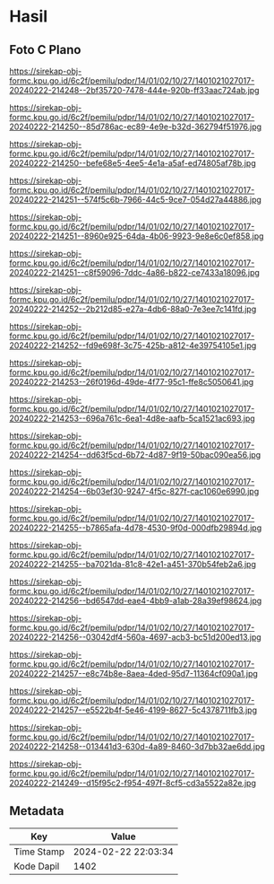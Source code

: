 # Hasil

## Foto C Plano

https://sirekap-obj-formc.kpu.go.id/6c2f/pemilu/pdpr/14/01/02/10/27/1401021027017-20240222-214248--2bf35720-7478-444e-920b-ff33aac724ab.jpg

https://sirekap-obj-formc.kpu.go.id/6c2f/pemilu/pdpr/14/01/02/10/27/1401021027017-20240222-214250--85d786ac-ec89-4e9e-b32d-362794f51976.jpg

https://sirekap-obj-formc.kpu.go.id/6c2f/pemilu/pdpr/14/01/02/10/27/1401021027017-20240222-214250--befe68e5-4ee5-4e1a-a5af-ed74805af78b.jpg

https://sirekap-obj-formc.kpu.go.id/6c2f/pemilu/pdpr/14/01/02/10/27/1401021027017-20240222-214251--574f5c6b-7966-44c5-9ce7-054d27a44886.jpg

https://sirekap-obj-formc.kpu.go.id/6c2f/pemilu/pdpr/14/01/02/10/27/1401021027017-20240222-214251--8960e925-64da-4b06-9923-9e8e6c0ef858.jpg

https://sirekap-obj-formc.kpu.go.id/6c2f/pemilu/pdpr/14/01/02/10/27/1401021027017-20240222-214251--c8f59096-7ddc-4a86-b822-ce7433a18096.jpg

https://sirekap-obj-formc.kpu.go.id/6c2f/pemilu/pdpr/14/01/02/10/27/1401021027017-20240222-214252--2b212d85-e27a-4db6-88a0-7e3ee7c141fd.jpg

https://sirekap-obj-formc.kpu.go.id/6c2f/pemilu/pdpr/14/01/02/10/27/1401021027017-20240222-214252--fd9e698f-3c75-425b-a812-4e39754105e1.jpg

https://sirekap-obj-formc.kpu.go.id/6c2f/pemilu/pdpr/14/01/02/10/27/1401021027017-20240222-214253--26f0196d-49de-4f77-95c1-ffe8c5050641.jpg

https://sirekap-obj-formc.kpu.go.id/6c2f/pemilu/pdpr/14/01/02/10/27/1401021027017-20240222-214253--696a761c-6ea1-4d8e-aafb-5ca1521ac693.jpg

https://sirekap-obj-formc.kpu.go.id/6c2f/pemilu/pdpr/14/01/02/10/27/1401021027017-20240222-214254--dd63f5cd-6b72-4d87-9f19-50bac090ea56.jpg

https://sirekap-obj-formc.kpu.go.id/6c2f/pemilu/pdpr/14/01/02/10/27/1401021027017-20240222-214254--6b03ef30-9247-4f5c-827f-cac1060e6990.jpg

https://sirekap-obj-formc.kpu.go.id/6c2f/pemilu/pdpr/14/01/02/10/27/1401021027017-20240222-214255--b7865afa-4d78-4530-9f0d-000dfb29894d.jpg

https://sirekap-obj-formc.kpu.go.id/6c2f/pemilu/pdpr/14/01/02/10/27/1401021027017-20240222-214255--ba7021da-81c8-42e1-a451-370b54feb2a6.jpg

https://sirekap-obj-formc.kpu.go.id/6c2f/pemilu/pdpr/14/01/02/10/27/1401021027017-20240222-214256--bd6547dd-eae4-4bb9-a1ab-28a39ef98624.jpg

https://sirekap-obj-formc.kpu.go.id/6c2f/pemilu/pdpr/14/01/02/10/27/1401021027017-20240222-214256--03042df4-560a-4697-acb3-bc51d200ed13.jpg

https://sirekap-obj-formc.kpu.go.id/6c2f/pemilu/pdpr/14/01/02/10/27/1401021027017-20240222-214257--e8c74b8e-8aea-4ded-95d7-11364cf090a1.jpg

https://sirekap-obj-formc.kpu.go.id/6c2f/pemilu/pdpr/14/01/02/10/27/1401021027017-20240222-214257--e5522b4f-5e46-4199-8627-5c4378711fb3.jpg

https://sirekap-obj-formc.kpu.go.id/6c2f/pemilu/pdpr/14/01/02/10/27/1401021027017-20240222-214258--013441d3-630d-4a89-8460-3d7bb32ae6dd.jpg

https://sirekap-obj-formc.kpu.go.id/6c2f/pemilu/pdpr/14/01/02/10/27/1401021027017-20240222-214249--d15f95c2-f954-497f-8cf5-cd3a5522a82e.jpg


## Metadata

| Key        | Value               |
| ---------- | ------------------- |
| Time Stamp | 2024-02-22 22:03:34 |
| Kode Dapil | 1402                |



